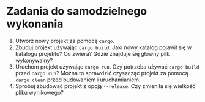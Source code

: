 # Zadania do samodzielnego wykonania

1. Utwórz nowy projekt za pomocą `cargo`.
2. Zbuduj projekt używając `cargo build`. Jaki nowy katalog pojawił się w katalogu projektu? Co
   zwiera? Gdzie znajduje się główny plik wykonywalny?
3. Uruchom projekt używając `cargo run`. Czy potrzeba używać `cargo build` przed `cargo run`? Można
   to sprawdzić czyszcząc projekt za pomocą `cargo clean` przed budowaniem i uruchamianiem.
4. Spróbuj zbudować projekt z opcją `--release`. Czy zmieniła się wielkość pliku wynikowego?
